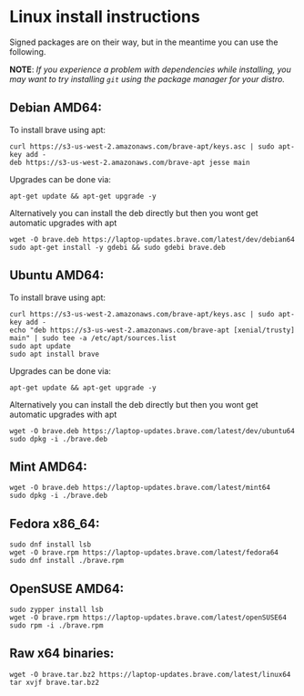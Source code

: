 # Linux install instructions

Signed packages are on their way, but in the meantime you can use the following.

**NOTE**: _If you experience a problem with dependencies while installing, you may
want to try installing `git` using the package manager for your distro._

## Debian AMD64:
To install brave using apt:
``` 
curl https://s3-us-west-2.amazonaws.com/brave-apt/keys.asc | sudo apt-key add -
deb https://s3-us-west-2.amazonaws.com/brave-apt jesse main  
```

Upgrades can be done via:
```
apt-get update && apt-get upgrade -y
```

Alternatively you can install the deb directly but then you wont get automatic upgrades with apt
```
wget -O brave.deb https://laptop-updates.brave.com/latest/dev/debian64
sudo apt-get install -y gdebi && sudo gdebi brave.deb
```

## Ubuntu AMD64:
To install brave using apt:
``` 
curl https://s3-us-west-2.amazonaws.com/brave-apt/keys.asc | sudo apt-key add -
echo "deb https://s3-us-west-2.amazonaws.com/brave-apt [xenial/trusty] main" | sudo tee -a /etc/apt/sources.list
sudo apt update
sudo apt install brave
```

Upgrades can be done via:
```
apt-get update && apt-get upgrade -y
```
Alternatively you can install the deb directly but then you wont get automatic upgrades with apt
```
wget -O brave.deb https://laptop-updates.brave.com/latest/dev/ubuntu64
sudo dpkg -i ./brave.deb
```

## Mint AMD64:

```
wget -O brave.deb https://laptop-updates.brave.com/latest/mint64
sudo dpkg -i ./brave.deb
```

## Fedora x86_64:

```
sudo dnf install lsb
wget -O brave.rpm https://laptop-updates.brave.com/latest/fedora64
sudo dnf install ./brave.rpm
```

## OpenSUSE AMD64:

```
sudo zypper install lsb
wget -O brave.rpm https://laptop-updates.brave.com/latest/openSUSE64
sudo rpm -i ./brave.rpm
```

## Raw x64 binaries:

```
wget -O brave.tar.bz2 https://laptop-updates.brave.com/latest/linux64
tar xvjf brave.tar.bz2
```
